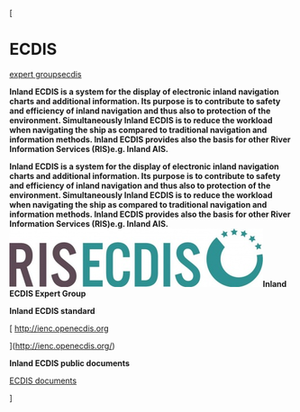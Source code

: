 [

# ECDIS

<a href="/expert_groups" style="text-transform:lowercase;">Expert Groups</a><a href="/expert_groups/ecdis" style="text-transform:lowercase;">ECDIS</a>  
  


__Inland ECDIS is a system for the display of electronic inland navigation charts and additional information. Its purpose is to contribute to safety and efficiency of inland navigation and thus also to protection of the environment. Simultaneously Inland ECDIS is to reduce the workload when navigating the ship as compared to traditional navigation and information methods. Inland ECDIS provides also the basis for other River Information Services (RIS)e.g. Inland AIS.&nbsp;__

__Inland ECDIS is a system for the display of electronic inland navigation charts and additional information. Its purpose is to contribute to safety and efficiency of inland navigation and thus also to protection of the environment. Simultaneously Inland ECDIS is to reduce the workload when navigating the ship as compared to traditional navigation and information methods. Inland ECDIS provides also the basis for other River Information Services (RIS)e.g. Inland AIS.&nbsp;__![](docs/Image/343/thumb_450x-_ecdislogo.jpg)__Inland ECDIS Expert Group__  
  
  
  
  
  
  
  
__Inland ECDIS standard__  
  
  
  
  
  
[ http://ienc.openecdis.org  
  
  
](http://ienc.openecdis.org/)  
  
  
  
__Inland ECDIS public documents__  
  
[ECDIS documents](/library/expert_groups/ecdis)  
  
]